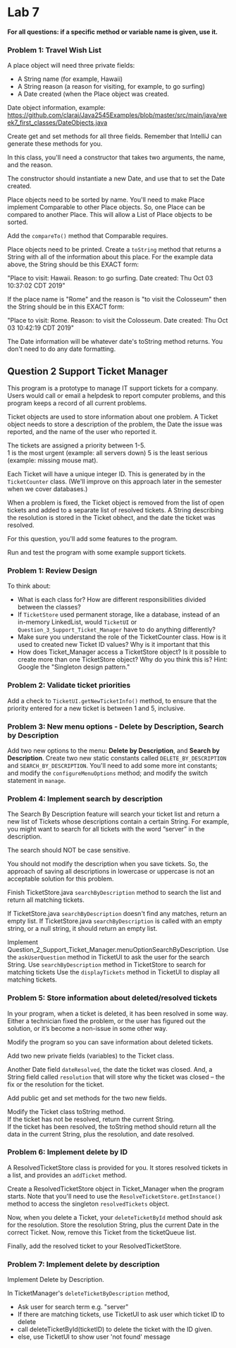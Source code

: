 # Lab 7

**For all questions: if a specific method or variable name is given, use it.**
 
### Problem 1: Travel Wish List
 
A place object will need three private fields:
 *  A String name (for example, Hawaii)
 *  A String reason (a reason for visiting, for example, to go surfing)
 *  A Date created (when the Place object was created.

Date object information, example: https://github.com/claraj/Java2545Examples/blob/master/src/main/java/week7_first_classes/DateObjects.java

Create get and set methods for all three fields. Remember that
IntelliJ can generate these methods for you.

In this class, you'll need a constructor that takes two arguments, the
name, and the reason.

The constructor should instantiate a new Date, and use that to set the Date created.

Place objects need to be sorted by name.
You'll need to make Place implement Comparable to other Place objects. So, one Place can
be compared to another Place. This will allow a List of Place objects
to be sorted.

Add the `compareTo()` method that Comparable requires.

Place objects need to be printed. Create a `toString` method
that returns a String with all of the information about this place.
For the example data above, the String should be this EXACT form:

"Place to visit: Hawaii. Reason: to go surfing. Date created: Thu Oct 03 10:37:02 CDT 2019"

If the place name is "Rome" and the reason is "to visit the Colosseum" then
the String should be in this EXACT form:

"Place to visit: Rome. Reason: to visit the Colosseum. Date created: Thu Oct 03 10:42:19 CDT 2019"

The Date information will be whatever date's toString method returns. You don't need to do any
date formatting.
    

 
## Question 2 Support Ticket Manager 

This program is a prototype to manage IT support tickets for a company. Users would call or email a helpdesk to report computer problems, and this program keeps a record of all current problems. 

Ticket objects are used to store information about one problem.  A Ticket object needs to store a description of the problem, the Date the issue was reported, and the name of the user who reported it. 

The tickets are assigned a priority between 1-5.   
1 is the most urgent (example: all servers down)
5 is the least serious (example: missing mouse mat). 

Each Ticket will have a unique integer ID. This is generated by in the `TicketCounter` class. (We'll improve on this approach later in the semester when we cover databases.)

When a problem is fixed, the Ticket object is removed from the list of open tickets and added to a separate list of resolved tickets. A String describing the resolution is stored in the Ticket obhect, and the date the ticket was resolved. 

For this question, you'll add some features to the program. 

Run and test the program with some example support tickets.

### Problem 1: Review Design

To think about: 

* What is each class for? How are different responsibilities divided between the classes? 
* If `TicketStore` used permanent storage, like a database, instead of an in-memory LinkedList, would `TicketUI` or `Question_3_Support_Ticket_Manager` have to do anything differently?
* Make sure you understand the role of the TicketCounter class. How is it used to created new Ticket ID values? Why is it important that this 
* How does Ticket_Manager access a TicketStore object? Is it possible to create more than one TicketStore object? Why do you think this is? Hint: Google the "Singleton design pattern." 


### Problem 2: Validate ticket priorities

Add a check to `TicketUI.getNewTicketInfo()` method, to ensure that the priority entered for a new ticket is between 1 and 5, inclusive. 


### Problem 3: New menu options - Delete by Description, Search by Description

Add two new options to the menu: **Delete by Description**, and **Search by Description**. 
 Create two new static constants called `DELETE_BY_DESCRIPTION` and `SEARCH_BY_DESCRIPTION`. You'll need to add some more int constants; and modify the `configureMenuOptions` method; and modify the switch statement in `manage`.


### Problem 4: Implement search by description

The Search By Description feature will search your ticket list and return a new list of Tickets whose descriptions contain a certain String. For example, you might want to search for all tickets with the word “server” in the description.

The search should NOT be case sensitive.

You should not modify the description when you save tickets. So, the approach of saving all descriptions in lowercase or uppercase is not an acceptable solution for this problem.
 
Finish TicketStore.java `searchByDescription` method to search the list and return all matching tickets. 

If TicketStore.java  `searchByDescription` doesn't find any matches, return an empty list.
If TicketStore.java `searchByDescription` is called with an empty string, or a null string, it should return an empty list.

Implement Question_2_Support_Ticket_Manager.menuOptionSearchByDescription. 
Use the `askUserQuestion` method in TicketUI to ask the user for the search String.
Use `searchByDescription` method in TicketStore to search for matching tickets
Use the `displayTickets` method in TicketUI to display all matching tickets. 


### Problem 5: Store information about deleted/resolved tickets

In your program, when a ticket is deleted, it has been resolved in some way. Either a technician fixed the problem, or the user has figured out the solution, or it’s become a non-issue in some other way.

Modify the program so you can save information about deleted tickets.

Add two new private fields (variables) to the Ticket class.

Another Date field `dateResolved`, the date the ticket was closed.
And, a String field called `resolution` that will store why the ticket was closed – the fix or the resolution for the ticket.

Add public get and set methods for the two new fields. 

Modify the Ticket class toString method.  
If the ticket has not be resolved, return the current String.  
If the ticket has been resolved, the toString method should return all the data in the current String, plus the resolution, and date resolved.  

### Problem 6: Implement delete by ID

A ResolvedTicketStore class is provided for you. It stores resolved tickets in a list, and provides an `addTicket` method. 

Create a ResolvedTicketStore object in Ticket_Manager when the program starts. Note that you'll need to use the `ResolveTicketStore.getInstance()` method to access the singleton `resolvedTickets` object. 

Now, when you delete a Ticket, your `deleteTicketById` method should ask for the resolution. Store the resolution String, plus the current Date in the correct Ticket. Now, remove this Ticket from the ticketQueue list.

Finally, add the resolved ticket to your ResolvedTicketStore.


### Problem 7: Implement delete by description

Implement Delete by Description. 

In TicketManager's `deleteTicketByDescription` method,

- Ask user for search term e.g. "server"
- If there are matching tickets, use TicketUI to ask user which ticket ID to delete
- call deleteTicketById(ticketID) to delete the ticket with the ID given.
- else, use TicketUI to show user 'not found' message
 
